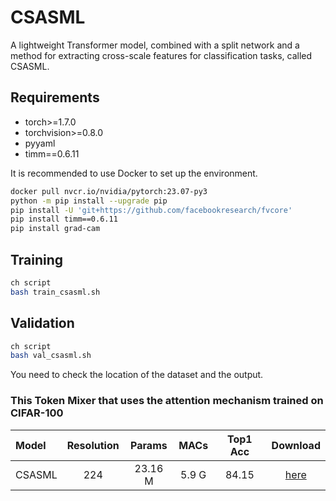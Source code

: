 # CSASML
A lightweight Transformer model, combined with a split network and a method for extracting cross-scale features for classification tasks, called CSASML.
## Requirements
- torch>=1.7.0
- torchvision>=0.8.0
- pyyaml
- timm==0.6.11

It is recommended to use Docker to set up the environment.
```sh
docker pull nvcr.io/nvidia/pytorch:23.07-py3
python -m pip install --upgrade pip
pip install -U 'git+https://github.com/facebookresearch/fvcore'
pip install timm==0.6.11
pip install grad-cam
```

## Training
```sh
ch script
bash train_csasml.sh
```

## Validation
```sh
ch script
bash val_csasml.sh
```
You need to check the location of the dataset and the output.

### This Token Mixer that uses the attention mechanism trained on CIFAR-100
| Model | Resolution | Params | MACs | Top1 Acc | Download |
| :---     |   :---:    |  :---: |  :---:  |  :---:  |  :---:  |
| CSASML | 224 | 23.16 M | 5.9 G |  84.15 | [here](https://github.com/azaz0846/CSASML/releases/download/checkpoint-v1/model_best.pth.tar) |
